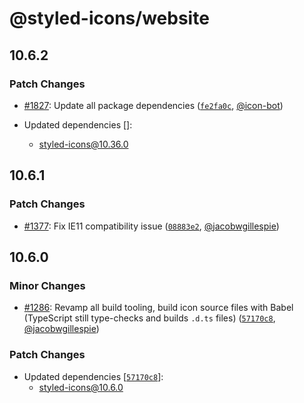 # @styled-icons/website

## 10.6.2

### Patch Changes

- [#1827](https://github.com/styled-icons/styled-icons/pull/1827): Update all package dependencies ([`fe2fa0c`](https://github.com/styled-icons/styled-icons/commit/fe2fa0cb27534e6b60e855ecd64284178188bb8e), [@icon-bot](https://github.com/icon-bot))

- Updated dependencies []:
  - styled-icons@10.36.0

## 10.6.1

### Patch Changes

- [#1377](https://github.com/styled-icons/styled-icons/pull/1377): Fix IE11 compatibility issue ([`08883e2`](https://github.com/styled-icons/styled-icons/commit/08883e2dc7b3799c0bcca790ac85b6aa5f1d8af3), [@jacobwgillespie](https://github.com/jacobwgillespie))

## 10.6.0

### Minor Changes

- [#1286](https://github.com/styled-icons/styled-icons/pull/1286): Revamp all build tooling, build icon source files with Babel (TypeScript still type-checks and builds `.d.ts` files) ([`57170c8`](https://github.com/styled-icons/styled-icons/commit/57170c86283d1ddbe541c6124f06b6a7f227b45b), [@jacobwgillespie](https://github.com/jacobwgillespie))

### Patch Changes

- Updated dependencies [[`57170c8`](https://github.com/styled-icons/styled-icons/commit/57170c86283d1ddbe541c6124f06b6a7f227b45b)]:
  - styled-icons@10.6.0

